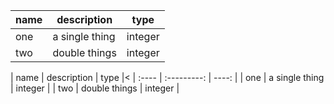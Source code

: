 | name | description | type |
| ---- | --------- | ---- |
| one | a single thing | integer |
| two | double things | integer |

| name | description | type |<<class-table>
| :---- | :---------: | ----: |
| one | a single thing | integer |<class-row>
| two | double things | integer |